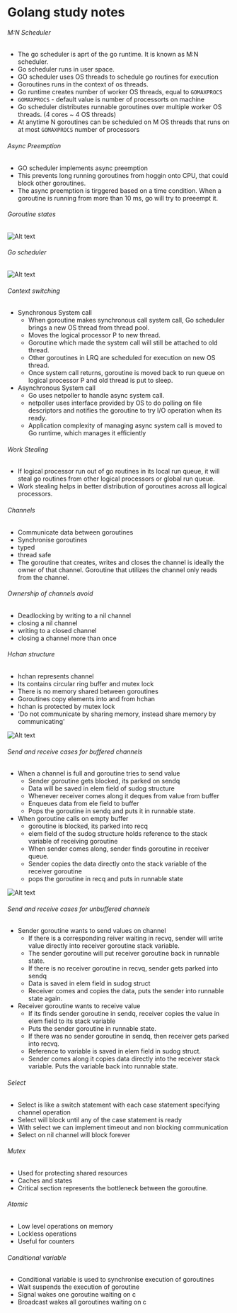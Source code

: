 # Golang study notes


###### M:N Scheduler
- The go scheduler is aprt of the go runtime. It is known as M:N scheduler.
- Go scheduler runs in user space.
- GO scheduler uses OS threads to schedule go routines for execution
- Goroutines runs in the context of os threads.
- Go runtime creates number of worker OS threads, equal to `GOMAXPROCS`
- `GOMAXPROCS` - default value is number of processorts on machine
- Go scheduler distributes runnable goroutines over multiple worker OS threads. (4 cores ~ 4 OS threads)
- At anytime N goroutines can be scheduled on M OS threads that runs on at most `GOMAXPROCS` number of processors


###### Async Preemption
- GO scheduler implements async preemption
- This prevents long running goroutines from hoggin onto CPU, that could block other goroutines.
- The async preemption is tirggered based on a time condition. When a goroutine is running from more than 10 ms, go will try to preeempt it. 


###### Goroutine states

![Alt text](attachments/goroutine_states.png?raw=true "")


###### Go scheduler

![Alt text](attachments/go_scheduler.jpg?raw=true "")


###### Context switching

- Synchronous System call 
    - When goroutine makes synchronous call system call, Go scheduler brings a new OS thread from thread pool.
    - Moves the logical processor P to new thread. 
    - Goroutine which made the system call will still be attached to old thread.
    - Other goroutines in LRQ are scheduled for execution on new OS thread.
    - Once system call returns, goroutine is moved back to run queue on logical processor P and old thread is put to sleep.
-  Asynchronous System call
    - Go uses netpoller to handle async system call.
    - netpoller uses interface provided by OS to do polling on file descriptors and notifies the goroutine to try I/O operation when its ready.
    - Application complexity of managing async system call is moved to Go runtime, which manages it efficiently

###### Work Stealing
- If logical processor run out of go routines in its local run queue, it will steal go routines from other logical processors or global run queue.
- Work stealing helps in better distribution of goroutines across all logical processors. 

###### Channels
- Communicate data between goroutines
- Synchronise goroutines
- typed
- thread safe
- The goroutine that creates, writes and closes the channel is ideally the owner of that channel. Goroutine that utilizes the channel only reads from the channel.

###### Ownership of channels avoid
- Deadlocking by writing to a nil channel
- closing a nil channel
- writing to a closed channel
- closing a channel more than once

###### Hchan structure
- hchan represents channel
- Its contains circular ring buffer and mutex lock
- There is no memory shared between goroutines
- Goroutines copy elements into and from hchan
- hchan is protected by mutex lock
- 'Do not communicate by sharing memory, instead share memory by communicating'

![Alt text](attachments/hchan.png?raw=true "")


###### Send and receive cases for buffered channels
- When a channel is full and goroutine tries to send value
    - Sender goroutine gets blocked, its parked on sendq
    - Data will be saved in elem field of sudog structure
    - Whenever receiver comes along it deques from value from buffer
    - Enqueues data from ele field to buffer
    - Pops the goroutine in sendq and puts it in runnable state. 
- When goroutine calls on empty buffer
    - goroutine is blocked, its parked into recq
    - elem field of the sudog structure holds reference to the stack variable of receiving goroutine
    - When sender comes along, sender finds goroutine in receiver queue. 
    - Sender copies the data directly onto the stack variable of the receiver goroutine
    - pops the goroutine in recq and puts in runnable state

![Alt text](attachments/senq_and_recq.png?raw=true "")

###### Send and receive cases for unbuffered channels
- Sender goroutine wants to send values on channel
    - If there is a corresponding reiver waiting in recvq, sender will write value directly into receiver goroutine stack variable.
    - The sender goroutine will put receiver goroutine back in runnable state.
    - If there is no receiver goroutine in recvq, sender gets parked into sendq
    - Data is saved in elem field in sudog struct
    - Receiver comes and copies the data, puts the sender into runnable state again. 
- Receiver goroutine wants to receive value
    - If its finds sender goroutine in sendq, receiver copies the value in elem field to its stack variable
    - Puts the sender goroutine in runnable state.
    - If there was no sender goroutine in sendq, then receiver gets parked into recvq.
    - Reference to variable is saved in elem field in sudog struct.
    - Sender comes along it copies data directly into the receiver stack variable. Puts the variable back into runnable state.
    
###### Select 
- Select is like a switch statement with each case statement specifying channel operation
- Select will block until any of the case statement is ready
- With select we can implement timeout and non blocking communication
- Select on nil channel will block forever

###### Mutex
- Used for protecting shared resources
- Caches and states
- Critical section represents the bottleneck between the goroutine.

###### Atomic 
- Low level operations on memory
- Lockless operations
- Useful for counters

###### Conditional variable
- Conditional variable is used to synchronise execution of goroutines
- Wait suspends the execution of goroutine
- Signal wakes one goroutine waiting on c
- Broadcast wakes all goroutines waiting on c
